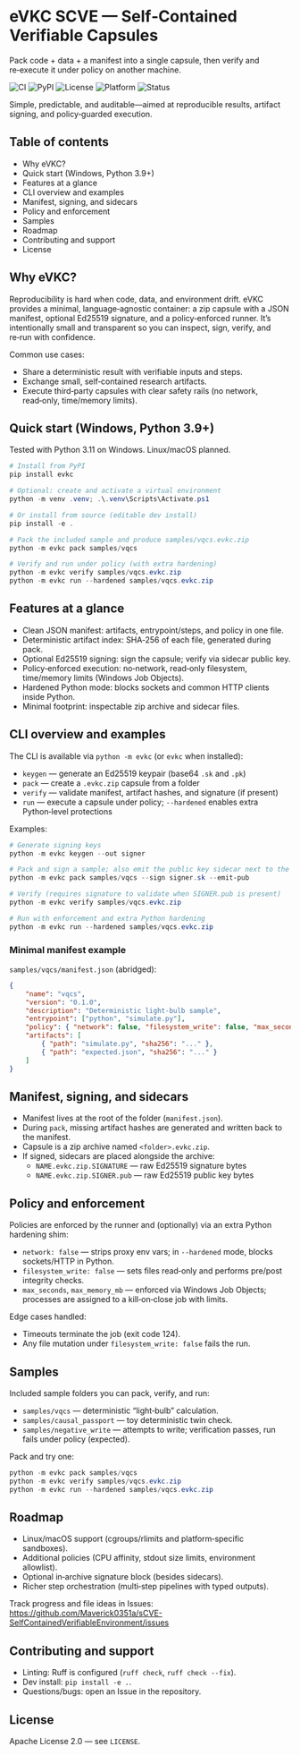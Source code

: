 # eVKC SCVE — Self‑Contained Verifiable Capsules

Pack code + data + a manifest into a single capsule, then verify and re‑execute it under policy on another machine.

![CI](https://github.com/Maverick0351a/sCVE-SelfContainedVerifiableEnvironment/actions/workflows/ci.yml/badge.svg)
![PyPI](https://img.shields.io/pypi/v/evkc)
![License](https://img.shields.io/badge/license-Apache--2.0-blue)
![Platform](https://img.shields.io/badge/platform-Windows-0078D6)
![Status](https://img.shields.io/badge/status-alpha-orange)

Simple, predictable, and auditable—aimed at reproducible results, artifact signing, and policy‑guarded execution.

## Table of contents
- Why eVKC?
- Quick start (Windows, Python 3.9+)
- Features at a glance
- CLI overview and examples
- Manifest, signing, and sidecars
- Policy and enforcement
- Samples
- Roadmap
- Contributing and support
- License

## Why eVKC?
Reproducibility is hard when code, data, and environment drift. eVKC provides a minimal, language‑agnostic container: a zip capsule with a JSON manifest, optional Ed25519 signature, and a policy‑enforced runner. It’s intentionally small and transparent so you can inspect, sign, verify, and re‑run with confidence.

Common use cases:
- Share a deterministic result with verifiable inputs and steps.
- Exchange small, self‑contained research artifacts.
- Execute third‑party capsules with clear safety rails (no network, read‑only, time/memory limits).

## Quick start (Windows, Python 3.9+)
Tested with Python 3.11 on Windows. Linux/macOS planned.

```powershell
# Install from PyPI
pip install evkc

# Optional: create and activate a virtual environment
python -m venv .venv; .\.venv\Scripts\Activate.ps1

# Or install from source (editable dev install)
pip install -e .

# Pack the included sample and produce samples/vqcs.evkc.zip
python -m evkc pack samples/vqcs

# Verify and run under policy (with extra hardening)
python -m evkc verify samples/vqcs.evkc.zip
python -m evkc run --hardened samples/vqcs.evkc.zip
```

## Features at a glance
- Clean JSON manifest: artifacts, entrypoint/steps, and policy in one file.
- Deterministic artifact index: SHA‑256 of each file, generated during pack.
- Optional Ed25519 signing: sign the capsule; verify via sidecar public key.
- Policy‑enforced execution: no‑network, read‑only filesystem, time/memory limits (Windows Job Objects).
- Hardened Python mode: blocks sockets and common HTTP clients inside Python.
- Minimal footprint: inspectable zip archive and sidecar files.

## CLI overview and examples
The CLI is available via `python -m evkc` (or `evkc` when installed):

- `keygen` — generate an Ed25519 keypair (base64 `.sk` and `.pk`)
- `pack` — create a `.evkc.zip` capsule from a folder
- `verify` — validate manifest, artifact hashes, and signature (if present)
- `run` — execute a capsule under policy; `--hardened` enables extra Python‑level protections

Examples:

```powershell
# Generate signing keys
python -m evkc keygen --out signer

# Pack and sign a sample; also emit the public key sidecar next to the archive
python -m evkc pack samples/vqcs --sign signer.sk --emit-pub

# Verify (requires signature to validate when SIGNER.pub is present)
python -m evkc verify samples/vqcs.evkc.zip

# Run with enforcement and extra Python hardening
python -m evkc run --hardened samples/vqcs.evkc.zip
```

### Minimal manifest example
`samples/vqcs/manifest.json` (abridged):

```json
{
	"name": "vqcs",
	"version": "0.1.0",
	"description": "Deterministic light-bulb sample",
	"entrypoint": ["python", "simulate.py"],
	"policy": { "network": false, "filesystem_write": false, "max_seconds": 10, "max_memory_mb": 256 },
	"artifacts": [
		{ "path": "simulate.py", "sha256": "..." },
		{ "path": "expected.json", "sha256": "..." }
	]
}
```

## Manifest, signing, and sidecars
- Manifest lives at the root of the folder (`manifest.json`).
- During `pack`, missing artifact hashes are generated and written back to the manifest.
- Capsule is a zip archive named `<folder>.evkc.zip`.
- If signed, sidecars are placed alongside the archive:
	- `NAME.evkc.zip.SIGNATURE` — raw Ed25519 signature bytes
	- `NAME.evkc.zip.SIGNER.pub` — raw Ed25519 public key bytes

## Policy and enforcement
Policies are enforced by the runner and (optionally) via an extra Python hardening shim:
- `network: false` — strips proxy env vars; in `--hardened` mode, blocks sockets/HTTP in Python.
- `filesystem_write: false` — sets files read‑only and performs pre/post integrity checks.
- `max_seconds`, `max_memory_mb` — enforced via Windows Job Objects; processes are assigned to a kill‑on‑close job with limits.

Edge cases handled:
- Timeouts terminate the job (exit code 124).
- Any file mutation under `filesystem_write: false` fails the run.

## Samples
Included sample folders you can pack, verify, and run:
- `samples/vqcs` — deterministic “light‑bulb” calculation.
- `samples/causal_passport` — toy deterministic twin check.
- `samples/negative_write` — attempts to write; verification passes, run fails under policy (expected).

Pack and try one:

```powershell
python -m evkc pack samples/vqcs
python -m evkc verify samples/vqcs.evkc.zip
python -m evkc run --hardened samples/vqcs.evkc.zip
```

## Roadmap
- Linux/macOS support (cgroups/rlimits and platform‑specific sandboxes).
- Additional policies (CPU affinity, stdout size limits, environment allowlist).
- Optional in‑archive signature block (besides sidecars).
- Richer step orchestration (multi‑step pipelines with typed outputs).

Track progress and file ideas in Issues: https://github.com/Maverick0351a/sCVE-SelfContainedVerifiableEnvironment/issues

## Contributing and support
- Linting: Ruff is configured (`ruff check`, `ruff check --fix`).
- Dev install: `pip install -e .`.
- Questions/bugs: open an Issue in the repository.

## License
Apache License 2.0 — see `LICENSE`.
